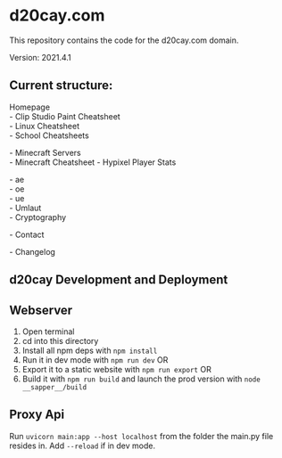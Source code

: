 # d20cay.com

This repository contains the code for the d20cay.com domain.

Version: 2021.4.1

## Current structure:  
Homepage  
\-  Clip Studio Paint Cheatsheet  
\-  Linux Cheatsheet  
\-  School Cheatsheets  

\-  Minecraft Servers  
\-  Minecraft Cheatsheet
\-  Hypixel Player Stats

\- ae  
\- oe  
\- ue  
\- Umlaut  
\- Cryptography

\- Contact

\- Changelog

## d20cay Development and Deployment

## Webserver

1. Open terminal
2. cd into this directory
3. Install all npm deps with `npm install`
4. Run it in dev mode with `npm run dev` OR
5. Export it to a static website with `npm run export` OR
6. Build it with `npm run build` and launch the prod version with `node __sapper__/build`

## Proxy Api

Run `uvicorn main:app --host localhost` from the folder the main.py file resides in. Add `--reload` if in dev mode.

